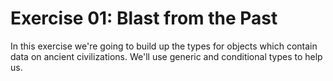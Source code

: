 # Exercise 01: Blast from the Past

In this exercise we're going to build up the types for objects which
contain data on ancient civilizations. We'll use generic and conditional
types to help us.
